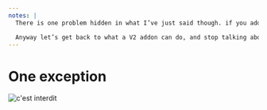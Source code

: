 ```yaml
---
notes: |
  There is one problem hidden in what I’ve just said though. if you addon is in the “do stuff” category then you cant have it automatically hook into any build process any more. You can tell the developer consuming your addon how to get it to hook in, but it can’t do this automatically any more. I’ve had a few discussion with Ed about this and there is a potential way forward. Hopefully I’m back here next year telling you about “build addons”, not least because my whole Empress project desperately needs them!

  Anyway let’s get back to what a V2 addon can do, and stop talking about what it can’t.
---
```


# One exception

![c'est interdit](/cest-interdit.png) <!-- .element class="fragment" -->

